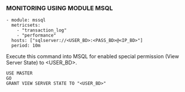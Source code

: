 ### MONITORING USING MODULE MSQL

```
- module: mssql
  metricsets:
    - "transaction_log"
    - "performance"
  hosts: ["sqlserver://<USER_BD>:<PASS_BD>@<IP_BD>"]
  period: 10m
```

Execute this command into MSQL for enabled special permission (View Server State) to <USER_BD>.

```
USE MASTER
GO
GRANT VIEW SERVER STATE TO "<USER_BD>"
```
